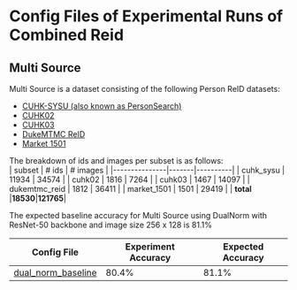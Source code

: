 # Config Files of Experimental Runs of Combined Reid

## Multi Source
Multi Source is a dataset consisting of the following Person ReID datasets:
* [CUHK-SYSU (also known as PersonSearch)](http://www.ee.cuhk.edu.hk/~xgwang/PS/paper.pdf)
* [CUHK02](https://www.cv-foundation.org/openaccess/content_cvpr_2013/papers/Li_Locally_Aligned_Feature_2013_CVPR_paper.pdf)
* [CUHK03](https://www.cv-foundation.org/openaccess/content_cvpr_2014/papers/Li_DeepReID_Deep_Filter_2014_CVPR_paper.pdf)
* [DukeMTMC ReID](https://github.com/sxzrt/DukeMTMC-reID_evaluation)
* [Market 1501](https://www.cv-foundation.org/openaccess/content_iccv_2015/papers/Zheng_Scalable_Person_Re-Identification_ICCV_2015_paper.pdf)

The breakdown of ids and images per subset is as follows:  
| subset        | # ids | # images |
|---------------|-------|----------|
| cuhk_sysu     | 11934 | 34574    |
| cuhk02        | 1816  | 7264     |
| cuhk03        | 1467  | 14097    |
| dukemtmc_reid | 1812  | 36411    |
| market_1501   | 1501  | 29419    |
| **total**     |**18530**|**121765**|

The expected baseline accuracy for Multi Source using DualNorm with ResNet-50 backbone and image size 256 x 128 is 81.1%

Config File | Experiment Accuracy | Expected Accuracy
----------- | ------------------- | -----------------
[dual_norm_baseline](multi_source/dual_norm_baseline/config.json) | 80.4% | 81.1%
